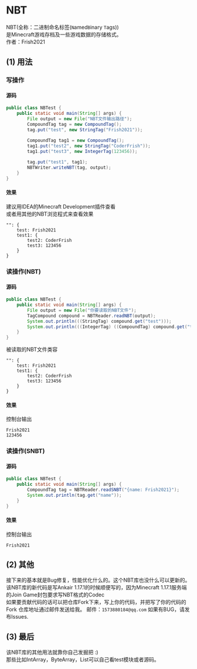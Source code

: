 # NBT

NBT(全称：二进制命名标签(`N`amed`B`inary `T`ags))\
是Minecraft游戏存档及一些游戏数据的存储格式。\
作者：Frish2021

## (1) 用法

### 写操作
#### 源码
```java
public class NBTest {
    public static void main(String[] args) {
        File output = new File("NBT文件输出路径");
        CompoundTag tag = new CompoundTag();
        tag.put("test", new StringTag("Frish2021"));

        CompoundTag tag1 = new CompoundTag();
        tag1.put("test2", new StringTag("CoderFrish"));
        tag1.put("test3", new IntegerTag(123456));
        
        tag.put("test1", tag1);
        NBTWriter.writeNBT(tag, output);
    }
}
```

#### 效果
建议用IDEA的Minecraft Development插件查看\
或者用其他的NBT浏览程式来查看效果
```nbtt
"": {
	test: Frish2021
	test1: {
		test2: CoderFrish
		test3: 123456
	}
}
```

### 读操作(NBT)
#### 源码
```java
public class NBTest {
    public static void main(String[] args) {
        File output = new File("你要读取的NBT文件");
        TagCompound compound = NBTReader.readNBT(output);
        System.out.println(((StringTag) compound.get("test")));
        System.out.println(((IntegerTag) ((CompoundTag) compound.get("test1")).get("test3")));
    }
}
```

被读取的NBT文件类容
```nbtt
"": {
	test: Frish2021
	test1: {
		test2: CoderFrish
		test3: 123456
	}
}
```

#### 效果
控制台输出
```
Frish2021
123456
```

### 读操作(SNBT)
#### 源码
```java
public class NBTest {
    public static void main(String[] args) {
        CompoundTag tag = NBTReader.readSNBT("{name: Frish2021}");
        System.out.println(tag.get("name"));
    }
}
```

#### 效果
控制台输出
```
Frish2021
```

## (2) 其他
接下来的基本就是Bug修复，性能优化什么的。这个NBT库也没什么可以更新的。\
该NBT库的新代码是写Ankair 1.17.1的时候顺便写的，因为Minecraft 1.17.1服务端的Join Game封包要求写NBT格式的Codec \
如果要贡献代码的话可以把仓库Fork下来，写上你的代码，并把写了你的代码的Fork 仓库地址通过邮件发送给我。
邮件：`1573880184@qq.com`
如果有BUG，请发布Issues.

## (3) 最后
该NBT库的其他用法就靠你自己发掘把 :)\
那些比如IntArray，ByteArray，List可以自己看test模块或者源码。
